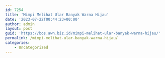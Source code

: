 ```yaml
---
id: 7254
title: 'Mimpi Melihat Ular Banyak Warna Hijau'
date: '2023-07-22T00:44:23+00:00'
author: admin
layout: post
guid: 'https://bos.awn.biz.id/mimpi-melihat-ular-banyak-warna-hijau/'
permalink: /mimpi-melihat-ular-banyak-warna-hijau/
categories:
    - Uncategorized
---
```


